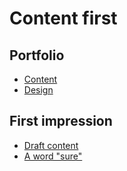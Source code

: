 # Content first

## Portfolio

- [Content](03-content-first)
- [Design](https://www.figma.com/file/jTQwC9qI3LNlay1AYpNlcJ/Untitled?type=design&node-id=0%3A1&mode=design&t=xUZKLq38bOUfwyoF-1)

## First impression

- [Draft content](02-first-impression)
- [A word "sure"](01-one-word)
